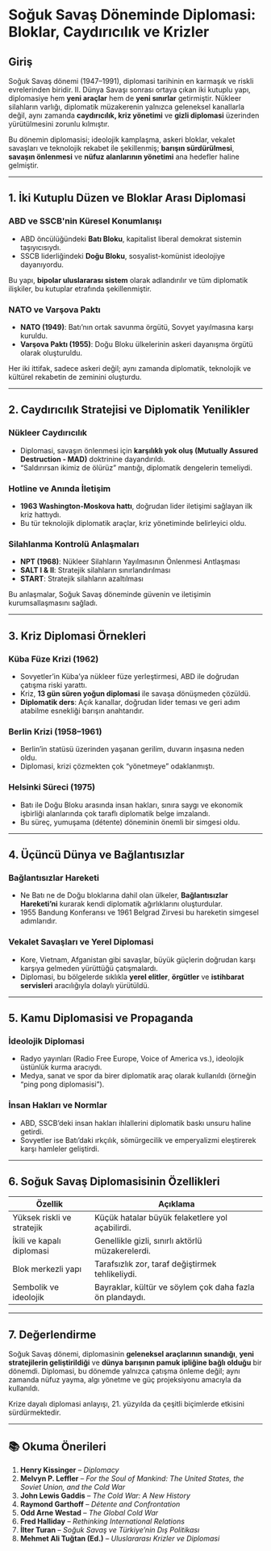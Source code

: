 # Soğuk Savaş Döneminde Diplomasi: Bloklar, Caydırıcılık ve Krizler

## Giriş

Soğuk Savaş dönemi (1947–1991), diplomasi tarihinin en karmaşık ve riskli evrelerinden biridir. II. Dünya Savaşı sonrası ortaya çıkan iki kutuplu yapı, diplomasiye hem **yeni araçlar** hem de **yeni sınırlar** getirmiştir. Nükleer silahların varlığı, diplomatik müzakerenin yalnızca geleneksel kanallarla değil, aynı zamanda **caydırıcılık, kriz yönetimi** ve **gizli diplomasi** üzerinden yürütülmesini zorunlu kılmıştır.

Bu dönemin diplomasisi; ideolojik kamplaşma, askeri bloklar, vekalet savaşları ve teknolojik rekabet ile şekillenmiş; **barışın sürdürülmesi**, **savaşın önlenmesi** ve **nüfuz alanlarının yönetimi** ana hedefler haline gelmiştir.

---

## 1. İki Kutuplu Düzen ve Bloklar Arası Diplomasi

### ABD ve SSCB'nin Küresel Konumlanışı

- ABD öncülüğündeki **Batı Bloku**, kapitalist liberal demokrat sistemin taşıyıcısıydı.
- SSCB liderliğindeki **Doğu Bloku**, sosyalist-komünist ideolojiye dayanıyordu.

Bu yapı, **bipolar uluslararası sistem** olarak adlandırılır ve tüm diplomatik ilişkiler, bu kutuplar etrafında şekillenmiştir.

### NATO ve Varşova Paktı

- **NATO (1949)**: Batı’nın ortak savunma örgütü, Sovyet yayılmasına karşı kuruldu.
- **Varşova Paktı (1955)**: Doğu Bloku ülkelerinin askeri dayanışma örgütü olarak oluşturuldu.

Her iki ittifak, sadece askeri değil; aynı zamanda diplomatik, teknolojik ve kültürel rekabetin de zeminini oluşturdu.

---

## 2. Caydırıcılık Stratejisi ve Diplomatik Yenilikler

### Nükleer Caydırıcılık

- Diplomasi, savaşın önlenmesi için **karşılıklı yok oluş (Mutually Assured Destruction - MAD)** doktrinine dayandırıldı.
- “Saldırırsan ikimiz de ölürüz” mantığı, diplomatik dengelerin temeliydi.

### Hotline ve Anında İletişim

- **1963 Washington-Moskova hattı**, doğrudan lider iletişimi sağlayan ilk kriz hattıydı.
- Bu tür teknolojik diplomatik araçlar, kriz yönetiminde belirleyici oldu.

### Silahlanma Kontrolü Anlaşmaları

- **NPT (1968)**: Nükleer Silahların Yayılmasının Önlenmesi Antlaşması
- **SALT I & II**: Stratejik silahların sınırlandırılması
- **START**: Stratejik silahların azaltılması

Bu anlaşmalar, Soğuk Savaş döneminde güvenin ve iletişimin kurumsallaşmasını sağladı.

---

## 3. Kriz Diplomasi Örnekleri

### Küba Füze Krizi (1962)

- Sovyetler’in Küba’ya nükleer füze yerleştirmesi, ABD ile doğrudan çatışma riski yarattı.
- Kriz, **13 gün süren yoğun diplomasi** ile savaşa dönüşmeden çözüldü.
- **Diplomatik ders**: Açık kanallar, doğrudan lider teması ve geri adım atabilme esnekliği barışın anahtarıdır.

### Berlin Krizi (1958–1961)

- Berlin’in statüsü üzerinden yaşanan gerilim, duvarın inşasına neden oldu.
- Diplomasi, krizi çözmekten çok “yönetmeye” odaklanmıştı.

### Helsinki Süreci (1975)

- Batı ile Doğu Bloku arasında insan hakları, sınıra saygı ve ekonomik işbirliği alanlarında çok taraflı diplomatik belge imzalandı.
- Bu süreç, yumuşama (détente) döneminin önemli bir simgesi oldu.

---

## 4. Üçüncü Dünya ve Bağlantısızlar

### Bağlantısızlar Hareketi

- Ne Batı ne de Doğu bloklarına dahil olan ülkeler, **Bağlantısızlar Hareketi’ni** kurarak kendi diplomatik ağırlıklarını oluşturdular.
- 1955 Bandung Konferansı ve 1961 Belgrad Zirvesi bu hareketin simgesel adımlarıdır.

### Vekalet Savaşları ve Yerel Diplomasi

- Kore, Vietnam, Afganistan gibi savaşlar, büyük güçlerin doğrudan karşı karşıya gelmeden yürüttüğü çatışmalardı.
- Diplomasi, bu bölgelerde sıklıkla **yerel elitler**, **örgütler** ve **istihbarat servisleri** aracılığıyla dolaylı yürütüldü.

---

## 5. Kamu Diplomasisi ve Propaganda

### İdeolojik Diplomasi

- Radyo yayınları (Radio Free Europe, Voice of America vs.), ideolojik üstünlük kurma aracıydı.
- Medya, sanat ve spor da birer diplomatik araç olarak kullanıldı (örneğin “ping pong diplomasisi”).

### İnsan Hakları ve Normlar

- ABD, SSCB’deki insan hakları ihlallerini diplomatik baskı unsuru haline getirdi.
- Sovyetler ise Batı’daki ırkçılık, sömürgecilik ve emperyalizmi eleştirerek karşı hamleler geliştirdi.

---

## 6. Soğuk Savaş Diplomasisinin Özellikleri

| Özellik                    | Açıklama                                                 |
| -------------------------- | -------------------------------------------------------- |
| Yüksek riskli ve stratejik | Küçük hatalar büyük felaketlere yol açabilirdi.          |
| İkili ve kapalı diplomasi  | Genellikle gizli, sınırlı aktörlü müzakerelerdi.         |
| Blok merkezli yapı         | Tarafsızlık zor, taraf değiştirmek tehlikeliydi.         |
| Sembolik ve ideolojik      | Bayraklar, kültür ve söylem çok daha fazla ön plandaydı. |

---

## 7. Değerlendirme

Soğuk Savaş dönemi, diplomasinin **geleneksel araçlarının sınandığı**, **yeni stratejilerin geliştirildiği** ve **dünya barışının pamuk ipliğine bağlı olduğu** bir dönemdi. Diplomasi, bu dönemde yalnızca çatışma önleme değil; aynı zamanda nüfuz yayma, algı yönetme ve güç projeksiyonu amacıyla da kullanıldı.

Krize dayalı diplomasi anlayışı, 21. yüzyılda da çeşitli biçimlerde etkisini sürdürmektedir.

---

## 📚 Okuma Önerileri

1. **Henry Kissinger** – _Diplomacy_
2. **Melvyn P. Leffler** – _For the Soul of Mankind: The United States, the Soviet Union, and the Cold War_
3. **John Lewis Gaddis** – _The Cold War: A New History_
4. **Raymond Garthoff** – _Détente and Confrontation_
5. **Odd Arne Westad** – _The Global Cold War_
6. **Fred Halliday** – _Rethinking International Relations_
7. **İlter Turan** – _Soğuk Savaş ve Türkiye’nin Dış Politikası_
8. **Mehmet Ali Tuğtan (Ed.)** – _Uluslararası Krizler ve Diplomasi_

